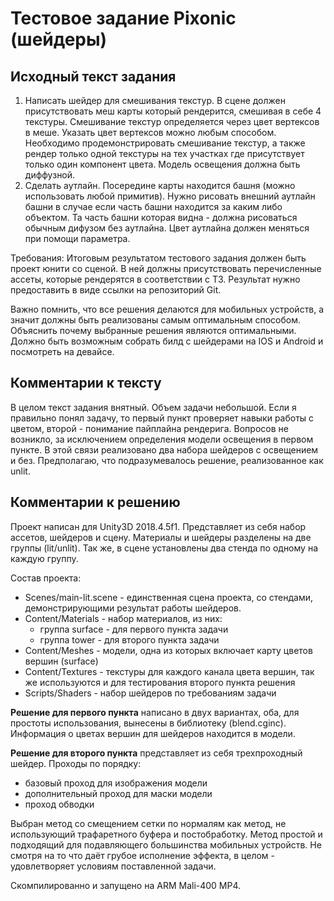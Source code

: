 # Тестовое задание Pixonic (шейдеры) #

## Исходный текст задания ##

1. Написать шейдер для смешивания текстур. В сцене должен присутствовать меш карты который рендерится, смешивая в себе 4 текстуры. Смешивание текстур определяется через цвет вертексов в меше. Указать цвет вертексов можно любым способом. Необходимо продемонстрировать смешивание текстур, а также рендер только одной текстуры на тех участках где присутствует только один компонент цвета. Модель освещения должна быть диффузной.
2. Сделать аутлайн. Посередине карты находится башня (можно использовать любой примитив). Нужно рисовать внешний аутлайн башни в случае если часть башни находится за каким либо объектом. Та часть башни которая видна - должна рисоваться обычным дифузом без аутлайна. Цвет аутлайна должен меняться при помощи параметра.

Требования:
Итоговым результатом тестового задания должен быть проект юнити со сценой. В ней должны присутствовать перечисленные ассеты, которые рендерятся в соответствии с ТЗ. Результат нужно предоставить в виде ссылки на репозиторий Git.

Важно помнить, что все решения делаются для мобильных устройств, а значит должны быть реализованы самым оптимальным способом. Объяснить почему выбранные решения являются оптимальными. Должно быть возможным собрать билд с шейдерами на IOS и Android и посмотреть на девайсе.

## Комментарии к тексту ##

В целом текст задания внятный. Объем задачи небольшой. Если я правильно понял задачу, то первый пункт проверяет навыки работы с цветом, второй - понимание пайплайна рендерига. Вопросов не возникло, за исключением определения модели освещения в первом пункте. В этой связи реализовано два набора шейдеров с освещением и без. Предполагаю, что подразумевалось решение, реализованное как unlit.

## Комментарии к решению ##

Проект написан для Unity3D 2018.4.5f1. Представляет из себя набор ассетов, шейдеров и сцену. Материалы и шейдеры разделены на две группы (lit/unlit). Так же, в сцене установлены два стенда по одному на каждую группу.

Состав проекта:

- Scenes/main-lit.scene - единственная сцена проекта, со стендами, демонстрирующими результат работы шейдеров.
- Content/Materials - набор материалов, из них:
     - группа surface - для первого пункта задачи
     - группа tower - для второго пункта задачи
- Content/Meshes - модели, одна из которых включает карту цветов вершин (surface)
- Content/Textures - текстуры для каждого канала цвета вершин, так же используются и для тестирования второго пункта решения
- Scripts/Shaders - набор шейдеров по требованиям задачи

**Решение для первого пункта** написано в двух вариантах, оба, для простоты использования, вынесены в библиотеку (blend.cginc). Информация о цветах вершин для шейдеров находится в модели.

**Решение для второго пункта** представляет из себя трехпроходный шейдер. Проходы по порядку:

 - базовый проход для изображения модели
 - дополнительный проход для маски модели
 - проход обводки

Выбран метод со смещением сетки по нормалям как метод, не использующий трафаретного буфера и постобработку. Метод простой и подходящий для подавляющего большинства мобильных устройств. Не смотря на то что даёт грубое исполнение эффекта, в целом - удовлетворяет условиям поставленной задачи. 

Скомпилированно и запущено на ARM Mali-400 MP4.